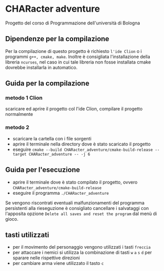 # CHARacter adventure
Progetto del corso di Programmazione dell'università di Bologna

## Dipendenze per la compilazione
Per la compilazione di questo progetto è richiesto `l'ide Clion` o i programmi `g++, cmake, make`.
Inoltre è consigliata l'installazione della libreria `ncurses`, nel caso in cui tale libreria non fosse
installata cmake dovrebbe installarla in automatico.

## Guida per la compilazione
### metodo 1 Clion
scaricare ed aprire il progetto col l'ide Clion, compilare il progetto normalmente

### metodo 2
* scaricare la cartella con i file sorgenti
* aprire il terminale nella directory dove è stato scaricato il progetto
* eseguire `cmake --build CHARacter_adventure/cmake-build-release --target CHARacter_adventure -- -j 6`

## Guida per l'esecuzione
* aprire il terminale dove è stato compilato il progetto, ovvero `CHARacter_adventure/cmake-build-release`
* eseguire il programma `./CHARacter_adventure`

Se vengono riscontrati eventuali malfunzionamenti del programma persistenti alla rieseguzione è
consigliato cancellare i salvataggi con l'apposita opzione `Delete all saves and reset the program` dal
menù di gioco.

## tasti utilizzati
* per il movimento del personaggio vengono utilizzati i tasti `freccia`
* per attaccare i nemici si utilizza la combinazione di tasti `w` `a` `s` `d` per sparare nelle rispettive direzioni
* per cambiare arma viene utilizzato il tasto `c`

